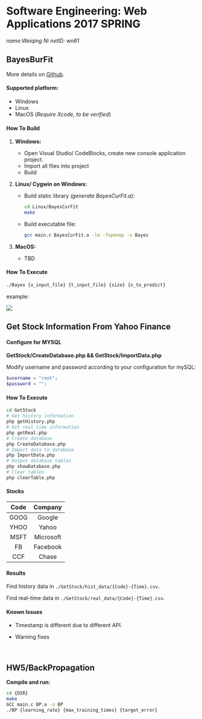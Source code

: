 # Software Engineering: Web Applications 2017 SPRING

*name:Weiqing Ni		netID: wn61*

## BayesBurFit

More details on [Github](https://github.com/allen9408/Web-Application).  

#### Supported platform:

+ Windows
+ Linux
+ MacOS (*Require Xcode, to be verified*)

#### How To Build

1. **Windows:**

   + Open Visual Studio/ CodeBlocks, create new console application project.
   + Import all files into project
   + Build

2. **Linux/ Cygwin on Windows:**

   + Build static library *(generate BayesCurFit.a)*:

     ``` bash
     cd Linux/BayesCurFit
     make
     ```

   + Build executable file:

     ```bash
     gcc main.c BayesCurFit.a -lm -fopenmp -o Bayes
     ```

3. **MacOS:**

   + TBD


#### How To Execute

``` bash
./Bayes {x_input_file} {t_input_file} {size} {x_to_predict}
```

example:

![](https://cl.ly/3u1W2M031840/Bayes_result.png)



## Get Stock Information From Yahoo Finance

#### Configure for MYSQL

**GetStock/CreateDatabase.php  &&  GetStock/ImportData.php**

Modify username and password according to your configuration for mySQL:

```php
$username = "root";
$password = "";
```

#### How To Execute

```bash
cd GetStock
# Get history information
php getHistory.php
# Get real time information
php getReal.php
# Create database
php CreateDatabase.php
# Import data to database
php ImportData.php
# Output database tables
php showDatabase.php
# Clear tables
php clearTable.php
```

#### Stocks

| Code |  Company  |
| :--: | :-------: |
| GOOG |  Google   |
| YHOO |   Yahoo   |
| MSFT | Microsoft |
|  FB  | Facebook  |
| CCF  |   Chase   |

#### Results

Find history data in `./GetStock/hist_data/{Code}-{Time}.csv`.

Find real-time data in `./GetStock/real_data/{Code}-{Time}.csv`.

#### Known Issues

+ Timestamp is different due to different API.

+ Warning fixes

  ​

## HW5/BackPropagation

**Compile and run:**

```bash
cd {DIR}
make
GCC main.c BP.a -o BP
./BP {learning_rate} {max_training_times} {target_error}
```



